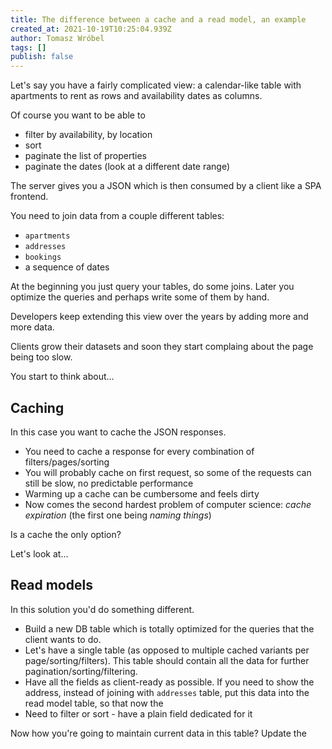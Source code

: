 ```yaml
---
title: The difference between a cache and a read model, an example
created_at: 2021-10-19T10:25:04.939Z
author: Tomasz Wróbel
tags: []
publish: false
---
```


Let's say you have a fairly complicated view: a calendar-like table with apartments to rent as rows and availability dates as columns.

<!-- TODO: image -->

Of course you want to be able to

* filter by availability, by location
* sort
* paginate the list of properties
* paginate the dates (look at a different date range)

The server gives you a JSON which is then consumed by a client like a SPA frontend.

You need to join data from a couple different tables:

* `apartments`
* `addresses`
* `bookings`
* a sequence of dates

At the beginning you just query your tables, do some joins. Later you optimize the queries and perhaps write some of them by hand.

Developers keep extending this view over the years by adding more and more data.

Clients grow their datasets and soon they start complaing about the page being too slow.

You start to think about...

## Caching

In this case you want to cache the JSON responses.

* You need to cache a response for every combination of filters/pages/sorting
* You will probably cache on first request, so some of the requests can still be slow, no predictable performance 
* Warming up a cache can be cumbersome and feels dirty
* Now comes the second hardest problem of computer science: _cache expiration_ (the first one being _naming things_)

Is a cache the only option?

Let's look at...

## Read models

In this solution you'd do something different.

* Build a new DB table which is totally optimized for the queries that the client wants to do.
* Let's have a single table (as opposed to multiple cached variants per page/sorting/filters). This table should contain all the data for further pagination/sorting/filtering.
* Have all the fields as client-ready as possible. If you need to show the address, instead of joining with `addresses` table, put this data into the read model table, so that now the 
* Need to filter or sort - have a plain field dedicated for it


Now how you're going to maintain current data in this table?
Update the 




